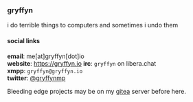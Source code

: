 ### gryffyn

i do terrible things to computers and sometimes i undo them

#### social links
**email**: me[at]gryffyn[dot]io  
**website**: https://gryffyn.io 
**irc**: `gryffyn` on libera.chat  
**xmpp**: `gryffyn@gryffyn.io`  
**twitter**: [@gryffynmp](https://twitter.com/gryffynmp)

Bleeding edge projects may be on my [gitea](https://git.neveris.one) server before here.
